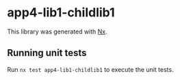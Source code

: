 # app4-lib1-childlib1

This library was generated with [Nx](https://nx.dev).

## Running unit tests

Run `nx test app4-lib1-childlib1` to execute the unit tests.
